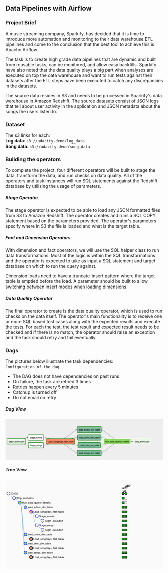 ## Data Pipelines with Airflow

### Project Brief
A music streaming company, Sparkify, has decided that it is time to introduce more automation and monitoring to their data warehouse ETL pipelines and come to the conclusion that the best tool to achieve this is Apache Airflow.

The task is to create high grade data pipelines that are dynamic and built from reusable tasks, can be monitored, and allow easy backfills. Sparkify have also noted that the data quality plays a big part when analyses are executed on top the data warehouse and want to run tests against their datasets after the ETL steps have been executed to catch any discrepancies in the datasets.

The source data resides in S3 and needs to be processed in Sparkify's data warehouse in Amazon Redshift. The source datasets consist of JSON logs that tell about user activity in the application and JSON metadata about the songs the users listen to.

### Dataset 
The s3 links for each:
</br>
**Log data**: `s3://udacity-dend/log_data`
</br>
**Song data**: `s3://udacity-dend/song_data`

### Building the operators
To complete the project, four different operators will be built to stage the data, transform the data, and run checks on data quality.
All of the operators and task instances will run SQL statements against the Redshift database by utilising the usage of parameters.

##### Stage Operator
The stage operator is expected to be able to load any JSON formatted files from S3 to Amazon Redshift. The operator creates and runs a SQL COPY statement based on the parameters provided. The operator's parameters specify where in S3 the file is loaded and what is the target table.

##### Fact and Dimension Operators
With dimension and fact operators, we will use the SQL helper class to run data transformations. Most of the logic is within the SQL transformations and the operator is expected to take as input a SQL statement and target database on which to run the query against. 

Dimension loads need to have a truncate-insert pattern where the target table is emptied before the load. A parameter should be built to allow switching between insert modes when loading dimensions. 

##### Data Quality Operator
The final operator to create is the data quality operator, which is used to run checks on the data itself. The operator's main functionality is to receive one or more SQL based test cases along with the expected results and execute the tests. For each the test, the test result and expected result needs to be checked and if there is no match, the operator should raise an exception and the task should retry and fail eventually.

### Dags
The pictures below illustrate the task dependencies:
</br>
`Configuration of the dag`
</br>

- The DAG does not have dependencies on past runs
- On failure, the task are retried 3 times
- Retries happen every 5 minutes
- Catchup is turned off
- Do not email on retry

##### Dag View
![Dag View](dag_view.png)

##### Tree View
![Tree View](tree_view.png)
